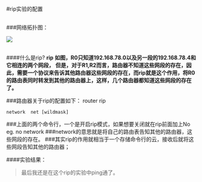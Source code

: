 #rip实验的配置
##
###网络拓扑图：


![](http://i.imgur.com/4VZqZdA.png)


##


####什么是rip?
**rip**  **如图，R0只知道192.168.78.0以及另一段的192.168.78.4和它相连的两个网段，**
**但是，对于R1,R2而言，路由器不知道这些网段的存在，因此，需要一个协议来告诉其他路由器这些网段的存在，而rip就是这个作用，将R0的路由表同时转发到其他的路由器上，这样，几个路由器都知道这些网段的存在了。**

###路由器关于rip的配置如下：
    router rip

    network  net [wildmask]

###上面的两个命令行，一个是开启rip模式，如果想要关闭就在rip前面加上No
    eg. no network
###network的意思就是将自己的路由表告知其他的路由器，这些网段的存在。
###其实rip的作用就相当于一个存储命令行的云，接收后就将这些网段告知其他的路由器；



####实验结果：
>最后我还是在这个rip的实验中ping通了。